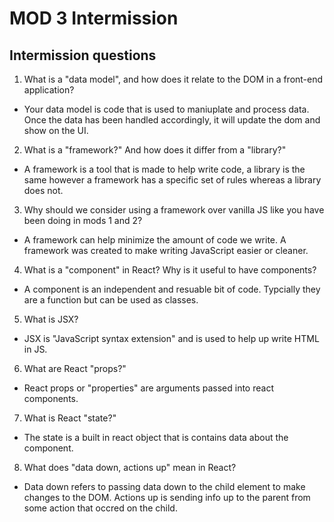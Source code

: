 # MOD 3 Intermission

## Intermission questions

1. What is a "data model", and how does it relate to the DOM in a front-end application?
  - Your data model is code that is used to maniuplate and process data. Once the data has been handled accordingly, it will update the dom and show on the UI.

2. What is a "framework?" And how does it differ from a "library?"
  - A framework is a tool that is made to help write code, a library is the same however a framework has a specific set of rules whereas a library does not.

3. Why should we consider using a framework over vanilla JS like you have been doing in mods 1 and 2?
  - A framework can help minimize the amount of code we write. A framework was created to make writing JavaScript easier or cleaner.

4. What is a "component" in React? Why is it useful to have components?
  - A component is an independent and resuable bit of code. Typcially they are a function but can be used as classes. 

5. What is JSX?
  - JSX is "JavaScript syntax extension" and is used to help up write HTML in JS.

6. What are React "props?"
  - React props or "properties" are arguments passed into react components.

7. What is React "state?"
  - The state is a built in react object that is contains data about the component.

8. What does "data down, actions up" mean in React?
  - Data down refers to passing data down to the child element to make changes to the DOM. Actions up is sending info up to the parent from some action that occred on the child.
